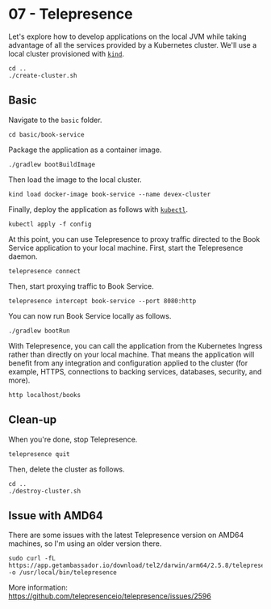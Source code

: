 # 07 - Telepresence

Let's explore how to develop applications on the local JVM while taking advantage of all the services provided by a Kubernetes cluster. We'll use a local cluster provisioned with [`kind`](https://kind.sigs.k8s.io).

```shell
cd ..
./create-cluster.sh
```

## Basic

Navigate to the `basic` folder.

```shell
cd basic/book-service
```

Package the application as a container image.

```shell
./gradlew bootBuildImage
```

Then load the image to the local cluster.

```shell
kind load docker-image book-service --name devex-cluster
```

Finally, deploy the application as follows with [`kubectl`](https://kubectl.docs.kubernetes.io).

```shell
kubectl apply -f config
```

At this point, you can use Telepresence to proxy traffic directed to the Book Service application to your local machine. First, start the Telepresence daemon.

```shell
telepresence connect
```

Then, start proxying traffic to Book Service.

```shell
telepresence intercept book-service --port 8080:http
```

You can now run Book Service locally as follows.

```shell
./gradlew bootRun
```

With Telepresence, you can call the application from the Kubernetes Ingress rather than directly on your local machine. That means the application will benefit from any integration and configuration
applied to the cluster (for example, HTTPS, connections to backing services, databases, security,
and more).

```shell
http localhost/books
```

## Clean-up

When you're done, stop Telepresence.

```shell
telepresence quit
```

Then, delete the cluster as follows.

```shell
cd ..
./destroy-cluster.sh
```

## Issue with AMD64

There are some issues with the latest Telepresence version on AMD64 machines, so I'm using an older version there.

```shell
sudo curl -fL https://app.getambassador.io/download/tel2/darwin/arm64/2.5.8/telepresence -o /usr/local/bin/telepresence
```

More information: https://github.com/telepresenceio/telepresence/issues/2596
